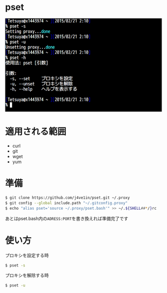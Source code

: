 # pset
![Screenshot](/pset.png "Screenshot")

# 適用される範囲
* curl
* git
* wget
* yum

# 準備
```bash
$ git clone https://github.com/j4ve1in/pset.git ~/.proxy
$ git config --global include.path "~/.gitconfig.proxy"
$ echo "alias pset='source ~/.proxy/pset.bash'" >> ~/.${SHELL##*/}rc
```

あとはpset.bash内の`ADRESS:PORT`を書き換えれば準備完了です

# 使い方
プロキシを設定する時
```bash
$ pset -s
```
プロキシを解除する時
```bash
$ pset -u
```
